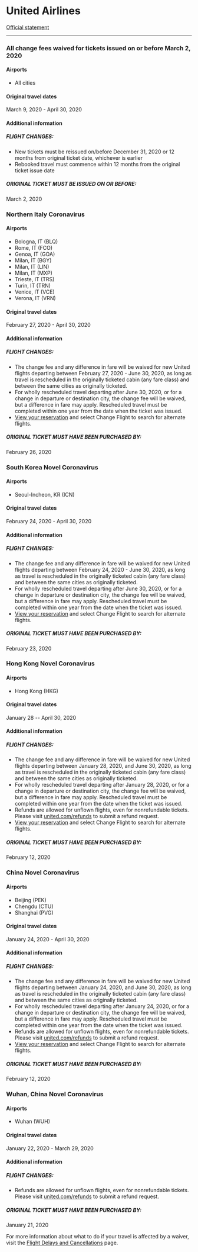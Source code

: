 # United Airlines

[Official statement](https://www.united.com/ual/en/us/fly/travel/notices.html)

---

### All change fees waived for tickets issued on or before March 2, 2020

#### Airports

-   All cities

#### Original travel dates

March 9, 2020 - April 30, 2020

#### Additional information

##### FLIGHT CHANGES:

-   New tickets must be reissued on/before December 31, 2020 or 12 months from original ticket date, whichever is earlier
-   Rebooked travel must commence within 12 months from the original ticket issue date

##### ORIGINAL TICKET MUST BE ISSUED ON OR BEFORE:

March 2, 2020

### Northern Italy Coronavirus

#### Airports

-   Bologna, IT (BLQ)
-   Rome, IT (FCO)
-   Genoa, IT (GOA)
-   Milan, IT (BGY)
-   Milan, IT (LIN)
-   Milan, IT (MXP)
-   Trieste, IT (TRS)
-   Turin, IT (TRN)
-   Venice, IT (VCE)
-   Verona, IT (VRN)

#### Original travel dates

February 27, 2020 - April 30, 2020

#### Additional information

##### FLIGHT CHANGES:

-   The change fee and any difference in fare will be waived for new United flights departing between February 27, 2020 - June 30, 2020, as long as travel is rescheduled in the originally ticketed cabin (any fare class) and between the same cities as originally ticketed.
-   For wholly rescheduled travel departing after June 30, 2020, or for a change in departure or destination city, the change fee will be waived, but a difference in fare may apply. Rescheduled travel must be completed within one year from the date when the ticket was issued.
-   [View your reservation](https://www.united.com/en/us/manageres/mytrips) and select Change Flight to search for alternate flights.

##### ​ORIGINAL TICKET MUST HAVE BEEN PURCHASED BY:

February 26, 2020

### South Korea Novel Coronavirus

#### Airports

-   Seoul-Incheon, KR (ICN)

#### Original travel dates

February 24, 2020 - April 30, 2020

#### Additional information

##### FLIGHT CHANGES:

-   The change fee and any difference in fare will be waived for new United flights departing between February 24, 2020 - June 30, 2020, as long as travel is rescheduled in the originally ticketed cabin (any fare class) and between the same cities as originally ticketed.
-   For wholly rescheduled travel departing after June 30, 2020, or for a change in departure or destination city, the change fee will be waived, but a difference in fare may apply. Rescheduled travel must be completed within one year from the date when the ticket was issued.
-   [View your reservation](https://www.united.com/en/us/manageres/mytrips) and select Change Flight to search for alternate flights.

##### ​ORIGINAL TICKET MUST HAVE BEEN PURCHASED BY:

February 23, 2020

### Hong Kong Novel Coronavirus

#### Airports

-   Hong Kong (HKG)​

#### Original travel dates

January 28 -- April 30, 2020

#### Additional information

##### FLIGHT CHANGES:

-   The change fee and any difference in fare will be waived for new United flights departing between January 28, 2020, and June 30, 2020, as long as travel is rescheduled in the originally ticketed cabin (any fare class) and between the same cities as originally ticketed.
-   For wholly rescheduled travel departing after January 28, 2020, or for a change in departure or destination city, the change fee will be waived, but a difference in fare may apply. Rescheduled travel must be completed within one year from the date when the ticket was issued.
-   Refunds are allowed for unflown flights, even for nonrefundable tickets. Please visit [united.com/refunds](https://www.united.com/ual/en/us/customer/refund) to submit a refund request.
-   [View your reservation](https://www.united.com/en/us/manageres/mytrips) and select Change Flight to search for alternate flights.

##### ​ORIGINAL TICKET MUST HAVE BEEN PURCHASED BY:

February 12, 2020

### China Novel Coronavirus

#### Airports

-   Beijing (PEK)
-   Chengdu (CTU)
-   Shanghai (PVG)

#### Original travel dates

January 24, 2020 - April 30, 2020

#### Additional information

##### FLIGHT CHANGES:

-   The change fee and any difference in fare will be waived for new United flights departing between January 24, 2020, and June 30, 2020, as long as travel is rescheduled in the originally ticketed cabin (any fare class) and between the same cities as originally ticketed.
-   For wholly rescheduled travel departing after January 24, 2020, or for a change in departure or destination city, the change fee will be waived, but a difference in fare may apply. Rescheduled travel must be completed within one year from the date when the ticket was issued.
-   Refunds are allowed for unflown flights, even for nonrefundable tickets. Please visit [united.com/refunds](https://www.united.com/ual/en/us/customer/refund) to submit a refund request.
-   [View your reservation](https://www.united.com/en/us/manageres/mytrips) and select Change Flight to search for alternate flights.

##### ​ORIGINAL TICKET MUST HAVE BEEN PURCHASED BY:

February 12, 2020

### Wuhan, China Novel Coronavirus

#### Airports

-   Wuhan (WUH)

#### Original travel dates

January 22, 2020 - March 29, 2020

#### Additional information

##### FLIGHT CHANGES:

-   Refunds are allowed for unflown flights, even for nonrefundable tickets. Please visit [united.com/refunds](https://www.united.com/ual/en/us/customer/refund) to submit a refund request.

##### ​ORIGINAL TICKET MUST HAVE BEEN PURCHASED BY:

January 21, 2020

For more information about what to do if your travel is affected by a waiver, visit the [Flight Delays and Cancellations](https://www.united.com/ual/en/us/fly/travel/Missed-delayed-or-canceled-flights.html) page.

